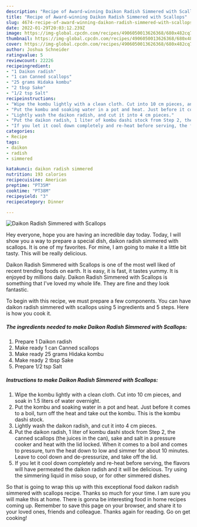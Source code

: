 ```yaml
---
description: "Recipe of Award-winning Daikon Radish Simmered with Scallops"
title: "Recipe of Award-winning Daikon Radish Simmered with Scallops"
slug: 4674-recipe-of-award-winning-daikon-radish-simmered-with-scallops
date: 2022-01-29T20:03:12.239Z
image: https://img-global.cpcdn.com/recipes/4906050013626368/680x482cq70/daikon-radish-simmered-with-scallops-recipe-main-photo.jpg
thumbnail: https://img-global.cpcdn.com/recipes/4906050013626368/680x482cq70/daikon-radish-simmered-with-scallops-recipe-main-photo.jpg
cover: https://img-global.cpcdn.com/recipes/4906050013626368/680x482cq70/daikon-radish-simmered-with-scallops-recipe-main-photo.jpg
author: Joshua Schneider
ratingvalue: 5
reviewcount: 22226
recipeingredient:
- "1 Daikon radish"
- "1 can Canned scallops"
- "25 grams Hidaka kombu"
- "2 tbsp Sake"
- "1/2 tsp Salt"
recipeinstructions:
- "Wipe the kombu lightly with a clean cloth. Cut into 10 cm pieces, and soak in 1.5 liters of water overnight."
- "Put the kombu and soaking water in a pot and heat. Just before it comes to a boil, turn off the heat and take out the kombu. This is the kombu dashi stock."
- "Lightly wash the daikon radish, and cut it into 4 cm pieces."
- "Put the daikon radish, 1 liter of kombu dashi stock from Step 2, the canned scallops (the juices in the can), sake and salt in a pressure cooker and heat with the lid locked. When it comes to a boil and comes to pressure, turn the heat down to low and simmer for about 10 minutes. Leave to cool down and de-pressurize, and take off the lid."
- "If you let it cool down completely and re-heat before serving, the flavors will have permeated the daikon radish and it will be  delicious. Try using the simmering liquid in miso soup, or for other simmered dishes."
categories:
- Recipe
tags:
- daikon
- radish
- simmered

katakunci: daikon radish simmered 
nutrition: 193 calories
recipecuisine: American
preptime: "PT35M"
cooktime: "PT38M"
recipeyield: "3"
recipecategory: Dinner

---
```



![Daikon Radish Simmered with Scallops](https://img-global.cpcdn.com/recipes/4906050013626368/680x482cq70/daikon-radish-simmered-with-scallops-recipe-main-photo.jpg)

Hey everyone, hope you are having an incredible day today. Today, I will show you a way to prepare a special dish, daikon radish simmered with scallops. It is one of my favorites. For mine, I am going to make it a little bit tasty. This will be really delicious.



Daikon Radish Simmered with Scallops is one of the most well liked of recent trending foods on earth. It is easy, it is fast, it tastes yummy. It is enjoyed by millions daily. Daikon Radish Simmered with Scallops is something that I've loved my whole life. They are fine and they look fantastic.


To begin with this recipe, we must prepare a few components. You can have daikon radish simmered with scallops using 5 ingredients and 5 steps. Here is how you cook it.

<!--inarticleads1-->

##### The ingredients needed to make Daikon Radish Simmered with Scallops:

1. Prepare 1 Daikon radish
1. Make ready 1 can Canned scallops
1. Make ready 25 grams Hidaka kombu
1. Make ready 2 tbsp Sake
1. Prepare 1/2 tsp Salt




<!--inarticleads2-->

##### Instructions to make Daikon Radish Simmered with Scallops:

1. Wipe the kombu lightly with a clean cloth. Cut into 10 cm pieces, and soak in 1.5 liters of water overnight.
1. Put the kombu and soaking water in a pot and heat. Just before it comes to a boil, turn off the heat and take out the kombu. This is the kombu dashi stock.
1. Lightly wash the daikon radish, and cut it into 4 cm pieces.
1. Put the daikon radish, 1 liter of kombu dashi stock from Step 2, the canned scallops (the juices in the can), sake and salt in a pressure cooker and heat with the lid locked. When it comes to a boil and comes to pressure, turn the heat down to low and simmer for about 10 minutes. Leave to cool down and de-pressurize, and take off the lid.
1. If you let it cool down completely and re-heat before serving, the flavors will have permeated the daikon radish and it will be  delicious. Try using the simmering liquid in miso soup, or for other simmered dishes.




So that is going to wrap this up with this exceptional food daikon radish simmered with scallops recipe. Thanks so much for your time. I am sure you will make this at home. There is gonna be interesting food in home recipes coming up. Remember to save this page on your browser, and share it to your loved ones, friends and colleague. Thanks again for reading. Go on get cooking!
